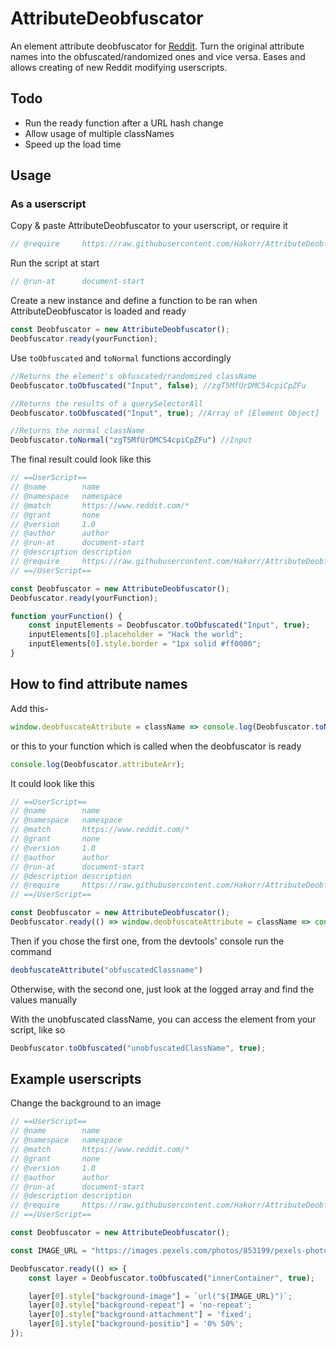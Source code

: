 # AttributeDeobfuscator

An element attribute deobfuscator for [Reddit](https://www.reddit.com). Turn the original attribute names into the obfuscated/randomized ones and vice versa. Eases and allows creating of new Reddit modifying userscripts.

## Todo

* Run the ready function after a URL hash change
* Allow usage of multiple classNames
* Speed up the load time

## Usage

### As a userscript

Copy & paste AttributeDeobfuscator  to your userscript, or require it
```js
// @require     https://raw.githubusercontent.com/Hakorr/AttributeDeobfuscator/main/attributedeobfuscator.js
```

Run the script at start
```js
// @run-at      document-start
```

Create a new instance and define a function to be ran when AttributeDeobfuscator is loaded and ready
```js
const Deobfuscator = new AttributeDeobfuscator();
Deobfuscator.ready(yourFunction);
```

Use `toObfuscated` and `toNormal` functions accordingly
```js
//Returns the element's obfuscated/randomized className
Deobfuscator.toObfuscated("Input", false); //zgT5MfUrDMC54cpiCpZFu

//Returns the results of a querySelectorAll
Deobfuscator.toObfuscated("Input", true); //Array of [Element Object]

//Returns the normal className
Deobfuscator.toNormal("zgT5MfUrDMC54cpiCpZFu") //Input
```

The final result could look like this
```js
// ==UserScript==
// @name        name
// @namespace   namespace
// @match       https://www.reddit.com/*
// @grant       none
// @version     1.0
// @author      author
// @run-at      document-start
// @description description
// @require     https://raw.githubusercontent.com/Hakorr/AttributeDeobfuscator/main/attributedeobfuscator.js
// ==/UserScript==

const Deobfuscator = new AttributeDeobfuscator();
Deobfuscator.ready(yourFunction);

function yourFunction() {
    const inputElements = Deobfuscator.toObfuscated("Input", true);
    inputElements[0].placeholder = "Hack the world";
    inputElements[0].style.border = "1px solid #ff0000";
}
```

## How to find attribute names

Add this-
```js
window.deobfuscateAttribute = className => console.log(Deobfuscator.toNormal(className));
```

or this to your function which is called when the deobfuscator is ready
```js
console.log(Deobfuscator.attributeArr);
```

It could look like this
```js
// ==UserScript==
// @name        name
// @namespace   namespace
// @match       https://www.reddit.com/*
// @grant       none
// @version     1.0
// @author      author
// @run-at      document-start
// @description description
// @require     https://raw.githubusercontent.com/Hakorr/AttributeDeobfuscator/main/attributedeobfuscator.js
// ==/UserScript==

const Deobfuscator = new AttributeDeobfuscator();
Deobfuscator.ready(() => window.deobfuscateAttribute = className => console.log(Deobfuscator.toNormal(className)));
```

Then if you chose the first one, from the devtools' console run the command
```js
deobfuscateAttribute("obfuscatedClassname")
```

Otherwise, with the second one, just look at the logged array and find the values manually

With the unobfuscated className, you can access the element from your script, like so
```js
Deobfuscator.toObfuscated("unobfuscatedClassName", true);
```

## Example userscripts

Change the background to an image
```js
// ==UserScript==
// @name        name
// @namespace   namespace
// @match       https://www.reddit.com/*
// @grant       none
// @version     1.0
// @author      author
// @run-at      document-start
// @description description
// @require     https://raw.githubusercontent.com/Hakorr/AttributeDeobfuscator/main/attributedeobfuscator.js
// ==/UserScript==

const Deobfuscator = new AttributeDeobfuscator();

const IMAGE_URL = "https://images.pexels.com/photos/853199/pexels-photo-853199.jpeg";

Deobfuscator.ready(() => {
    const layer = Deobfuscator.toObfuscated("innerContainer", true);

    layer[0].style["background-image"] = `url("${IMAGE_URL}")`;
    layer[0].style["background-repeat"] = 'no-repeat';
    layer[0].style["background-attachment"] = 'fixed';
    layer[0].style["background-positio"] = '0% 50%';
});
```
